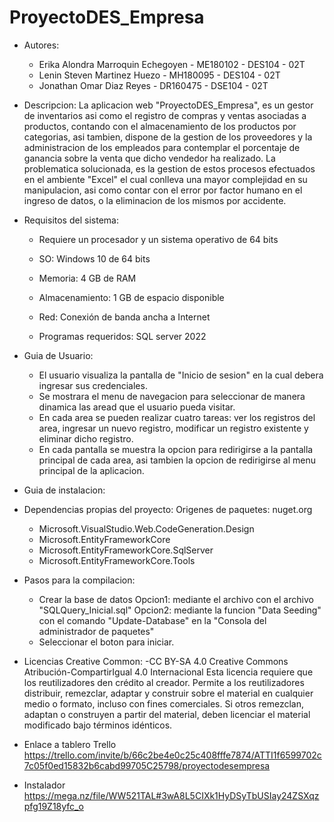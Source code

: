 # ProyectoDES_Empresa

* Autores:
	- Erika Alondra Marroquin Echegoyen - ME180102 - DES104 - 02T
	- Lenin Steven Martinez Huezo - MH180095 - DES104 - 02T
	- Jonathan Omar Diaz Reyes - DR160475 - DSE104 - 02T

* Descripcion:
La aplicacion web "ProyectoDES_Empresa", es un gestor de inventarios asi como el registro de compras y ventas asociadas a productos, contando con el almacenamiento de los productos por categorias, asi tambien, dispone de la gestion de los proveedores y la administracion de los empleados para contemplar el porcentaje de ganancia sobre la venta que dicho vendedor ha realizado.
La problematica solucionada, es la gestion de estos procesos efectuados en el ambiente "Excel" el cual conlleva una mayor complejidad en su manipulacion, asi como contar con el error por factor humano en el ingreso de datos, o la eliminacion de los mismos por accidente.

* Requisitos del sistema:
	- Requiere un procesador y un sistema operativo de 64 bits
	- SO: Windows 10 de 64 bits
	- Memoria: 4 GB de RAM
	- Almacenamiento: 1 GB de espacio disponible
	- Red: Conexión de banda ancha a Internet

	- Programas requeridos: SQL server 2022

* Guia de Usuario:
	- El usuario visualiza la pantalla de "Inicio de sesion" en la cual debera ingresar sus credenciales.
	- Se mostrara el menu de navegacion para seleccionar de manera dinamica las aread que el usuario pueda visitar.
	- En cada area se pueden realizar cuatro tareas: ver los registros del area, ingresar un nuevo registro, modificar un registro existente y eliminar dicho registro.
	- En cada pantalla se muestra la opcion para redirigirse a la pantalla principal de cada area, asi tambien la opcion de redirigirse al menu principal de la aplicacion.

* Guia de instalacion:


* Dependencias propias del proyecto:
	Origenes de paquetes: nuget.org
	- Microsoft.VisualStudio.Web.CodeGeneration.Design
	- Microsoft.EntityFrameworkCore
	- Microsoft.EntityFrameworkCore.SqlServer
	- Microsoft.EntityFrameworkCore.Tools

* Pasos para la compilacion:
	- Crear la base de datos 
	Opcion1: mediante el archivo con el archivo "SQLQuery_Inicial.sql"
	Opcion2: mediante la funcion "Data Seeding" con el comando "Update-Database" en la "Consola del administrador de paquetes"
	- Seleccionar el boton para iniciar.

* Licencias Creative Common:
	-CC BY-SA 4.0
	Creative Commons Atribución-CompartirIgual 4.0 Internacional
	Esta licencia requiere que los reutilizadores den crédito al creador. Permite a los reutilizadores distribuir, remezclar, adaptar y construir sobre el material en cualquier medio o formato, incluso con fines comerciales. Si otros remezclan, adaptan o construyen a partir del material, deben licenciar el material modificado bajo términos idénticos.

* Enlace a tablero Trello
	https://trello.com/invite/b/66c2be4e0c25c408fffe7874/ATTI1f6599702c7c05f0ed15832b6cabd99705C25798/proyectodesempresa


* Instalador
  	https://mega.nz/file/WW521TAL#3wA8L5CIXk1HyDSyTbUSIay24ZSXqzpfg19Z18yfc_o

